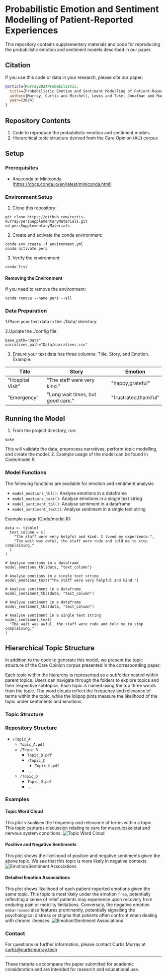 # Probabilistic Emotion and Sentiment Modelling of Patient-Reported Experiences

This repository contains supplementary materials and code for reproducing the probabilistic emotion and sentiment models described in our paper.

## Citation
If you use this code or data in your research, please cite our paper:

```bibtex
@article{Murray2024Probabilistic,
  title={Probabilistic Emotion and Sentiment Modelling of Patient-Reported Experiences},
  author={Murray, Curtis and Mitchell, Lewis and Tuke, Jonathan and Mackay, Mark},
  year={2024}
}
```

## Repository Contents
1. Code to reproduce the probabilistic emotion and sentiment models
2. Hierarchical topic structure derived from the Care Opinion (AU) corpus
## Setup
### Prerequisites
- Anaconda or Miniconda (https://docs.conda.io/en/latest/miniconda.html)

### Environment Setup
1. Clone this repository:
```{bash}
git clone https://github.com/curtis-murray/persSupplementaryMaterials.git
cd persSupplementaryMaterials
```
2. Create and activate the conda environment:
```{bash}
conda env create -f environment.yml
conda activate pers
```
3. Verify the environment:
```{bash}
conda list
```

#### Removing the Environment
If you need to remove the environment:
```{bash}
conda remove --name pers --all
```

### Data Preparation
1.Place your text data in the ./Data/ directory.

2.Update the ./config file:
```{bash}
base_path="Data"
narratives_path="Data/narratives.csv"
```
3. Ensure your text data has three columns: Title, Story, and Emotion.
Example:

| Title            | Story                             | Emotion               |
| -----            | -----                             | -------               |
| "Hospital Visit" | "The staff were very kind."       | "happy,grateful"      |
| "Emergency"      | "Long wait times, but good care." | "frustrated,thankful" |

## Running the Model
1. From the project directory, run:
```{bash}
make
```
This will validate the data, preprocess narratives, perform topic modelling, and create the model.
2. Example usage of the model can be found in Code/model.R.

### Model Functions
The following functions are available for emotion and sentiment analysis:
- `model_emotions_tbl()`: Analyse emotions in a dataframe
- `model_emotions_text()`: Analyse emotions in a single text string
- `model_sentiment_tbl()`: Analyse sentiment in a dataframe
- `model_sentiment_text()`: Analyse sentiment in a single text string

Example usage (Code/model.R):
```{r}
data <- tibble(
  text_column = c(
    "The staff were very helpful and kind. I loved my experience.",
    "The wait was awful, the staff were rude and told me to stop complaining."
  )
)

# Analyse emotions in a dataframe
model_emotions_tbl(data, "text_column")

# Analyse emotions in a single text string
model_emotions_text("The staff were very helpful and kind.")

# Analyse sentiment in a dataframe
model_sentiment_tbl(data, "text_column")

# Analyse sentiment in a dataframe
model_sentiment_tbl(data, "text_column")

# Analyse sentiment in a single text string
model_sentiment_text(
  "The wait was awful, the staff were rude and told me to stop complaining."
)
```

## Hierarchical Topic Structure
In addition to the code to generate this model, we present the topic structure of the Care Opinion corpus presented in the corresponding paper.

Each topic within the hierarchy is represented as a subfolder nested within parent topics. Users can navigate through the folders to explore topics and their respective subtopics. Each topic is named using the top three words from the topic. The word clouds reflect the frequency and relevance of terms within the topic, while the lolipop plots measure the likelihood of the topic under sentiments and emotions.

### Topic Structure

### Repository Structure

- `/Topic_A`
  - `Topic_A.pdf`
  - `/Topic_B`
      - `Topic_B.pdf`
      - `/Topic_C`
          - `Topic_C.pdf`
      - ...
  - `/Topic_D`
    - `Topic_D.pdf`
    - ...

### Examples

#### Topic Word Cloud
This plot visualises the frequency and relevance of terms within a topic. This topic captures discussion relating to care for musculoskeletal and nervous system conditions.
![Topic Word Cloud](/.example/example_wordcloud_mri.png)

#### Positive and Negative Sentiments
This plot shows the likelihood of positive and negative sentiments given the above topic. We see that this topic is more likely in negative contexts.
![Emotion/Sentiment Associations](/.example/example_sentiments_mri.png)

#### Detailed Emotion Associations
This plot shows likelihood of each patient-reported emotions given the same topic. This topic is most likely under the emotion `free`, potentially reflecting a sense of relief patients may experience upon recovery from enduring pain or mobility limitations. Conversely, the negative emotion `embarrassed` also features prominently, potentially signalling the psychological distress or stigma that patients often confront when dealing with chronic illnesses.
![Emotion/Sentiment Associations](/.example/example_emotions_mri.png)

### Contact

For questions or further information, please contact Curtis Murray at curtis@curtismurray.tech

---

These materials accompany the paper submitted for academic consideration and are intended for research and educational use.
